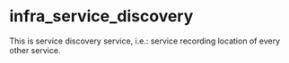 # infra_service_discovery
This is service discovery service, i.e.: service recording location of every other service.
